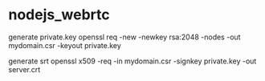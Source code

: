 # nodejs_webrtc

generate private.key
openssl req -new -newkey rsa:2048 -nodes -out mydomain.csr -keyout private.key

generate srt
openssl x509 -req -in mydomain.csr -signkey private.key -out server.crt
